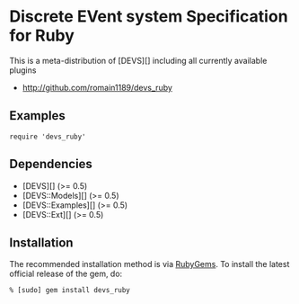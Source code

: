 # Discrete EVent system Specification for Ruby

This is a meta-distribution of [DEVS][] including all currently available
plugins

* <http://github.com/romain1189/devs_ruby>

## Examples

    require 'devs_ruby'

## Dependencies

* [DEVS][] (>= 0.5)
* [DEVS::Models][] (>= 0.5)
* [DEVS::Examples][] (>= 0.5)
* [DEVS::Ext][] (>= 0.5)

## Installation

The recommended installation method is via [RubyGems](http://rubygems.org/).
To install the latest official release of the gem, do:

    % [sudo] gem install devs_ruby
